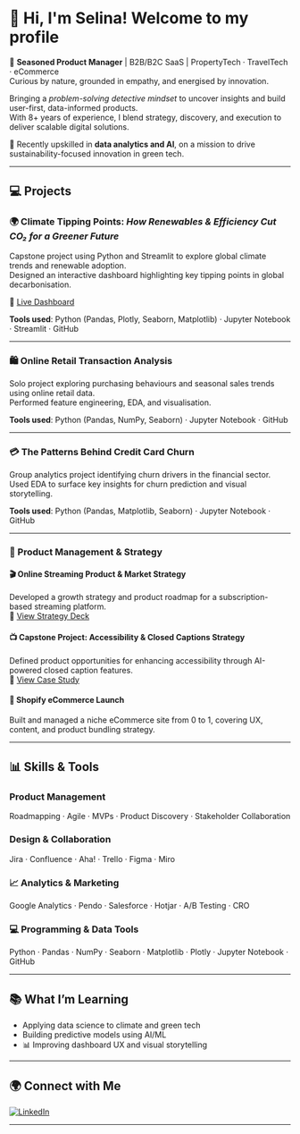 


# 👋 Hi, I'm Selina! Welcome to my profile 

🚀 **Seasoned Product Manager** | B2B/B2C SaaS | PropertyTech · TravelTech · eCommerce  
Curious by nature, grounded in empathy, and energised by innovation.  

Bringing a *problem-solving detective mindset* to uncover insights and build user-first, data-informed products.  
With 8+ years of experience, I blend strategy, discovery, and execution to deliver scalable digital solutions.

🌱 Recently upskilled in **data analytics and AI**, on a mission to drive sustainability-focused innovation in green tech.

---

## 💻 Projects

### 🌍 Climate Tipping Points: *How Renewables & Efficiency Cut CO₂ for a Greener Future*  
Capstone project using Python and Streamlit to explore global climate trends and renewable adoption.  
Designed an interactive dashboard highlighting key tipping points in global decarbonisation.

🔗 [Live Dashboard](https://climatetippingpoints.streamlit.app/)

**Tools used**: Python (Pandas, Plotly, Seaborn, Matplotlib) · Jupyter Notebook · Streamlit · GitHub

---

### 🛍️ Online Retail Transaction Analysis  
Solo project exploring purchasing behaviours and seasonal sales trends using online retail data.  
Performed feature engineering, EDA, and visualisation.

**Tools used**: Python (Pandas, NumPy, Seaborn) · Jupyter Notebook · GitHub

---

### 💳 The Patterns Behind Credit Card Churn  
Group analytics project identifying churn drivers in the financial sector.  
Used EDA to surface key insights for churn prediction and visual storytelling.

**Tools used**: Python (Pandas, Matplotlib, Seaborn) · Jupyter Notebook · GitHub

---

### 🎯 Product Management & Strategy

#### 🎬 Online Streaming Product & Market Strategy  
Developed a growth strategy and product roadmap for a subscription-based streaming platform.  
🔗 [View Strategy Deck](https://bit.ly/3HkkDoP)

#### 📺 Capstone Project: Accessibility & Closed Captions Strategy  
Defined product opportunities for enhancing accessibility through AI-powered closed caption features.  
🔗 [View Case Study](https://bit.ly/4mlYOFv)

#### 🛒 Shopify eCommerce Launch  
Built and managed a niche eCommerce site from 0 to 1, covering UX, content, and product bundling strategy.

---

## 📊 Skills & Tools

###  Product Management  
Roadmapping · Agile · MVPs · Product Discovery · Stakeholder Collaboration

###  Design & Collaboration  
Jira · Confluence · Aha! · Trello · Figma · Miro

### 📈 Analytics & Marketing  
Google Analytics · Pendo · Salesforce · Hotjar · A/B Testing · CRO

### 💻 Programming & Data Tools  
Python · Pandas · NumPy · Seaborn · Matplotlib · Plotly · Jupyter Notebook · GitHub


---

## 📚 What I’m Learning

-  Applying data science to climate and green tech  
-  Building predictive models using AI/ML  
- 📊 Improving dashboard UX and visual storytelling

---

## 🌍 Connect with Me

[![LinkedIn](https://img.shields.io/badge/LinkedIn-blue?logo=linkedin)](https://www.linkedin.com/in/selinafischer/)  


---


